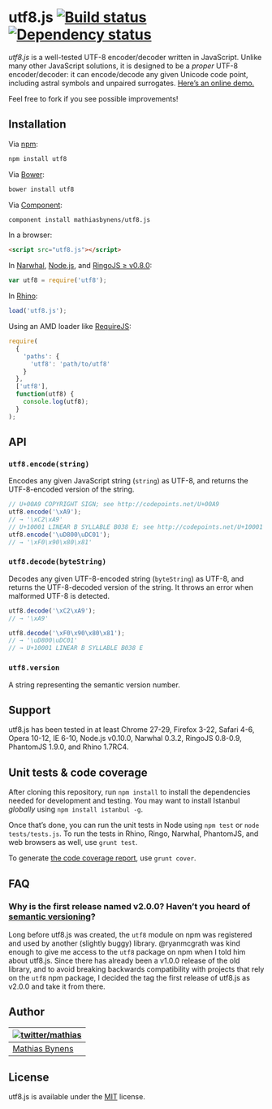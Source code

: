 # utf8.js [![Build status](https://travis-ci.org/mathiasbynens/utf8.js.svg?branch=master)](https://travis-ci.org/mathiasbynens/utf8.js) [![Dependency status](https://gemnasium.com/mathiasbynens/utf8.js.svg)](https://gemnasium.com/mathiasbynens/utf8.js)

_utf8.js_ is a well-tested UTF-8 encoder/decoder written in JavaScript. Unlike many other JavaScript solutions, it is designed to be a _proper_ UTF-8 encoder/decoder: it can encode/decode any given Unicode code point, including astral symbols and unpaired surrogates. [Here’s an online demo.](http://mothereff.in/utf-8)

Feel free to fork if you see possible improvements!

## Installation

Via [npm](http://npmjs.org/):

```bash
npm install utf8
```

Via [Bower](http://bower.io/):

```bash
bower install utf8
```

Via [Component](https://github.com/component/component):

```bash
component install mathiasbynens/utf8.js
```

In a browser:

```html
<script src="utf8.js"></script>
```

In [Narwhal](http://narwhaljs.org/), [Node.js](http://nodejs.org/), and [RingoJS ≥ v0.8.0](http://ringojs.org/):

```js
var utf8 = require('utf8');
```

In [Rhino](http://www.mozilla.org/rhino/):

```js
load('utf8.js');
```

Using an AMD loader like [RequireJS](http://requirejs.org/):

```js
require(
  {
    'paths': {
      'utf8': 'path/to/utf8'
    }
  },
  ['utf8'],
  function(utf8) {
    console.log(utf8);
  }
);
```

## API

### `utf8.encode(string)`

Encodes any given JavaScript string (`string`) as UTF-8, and returns the UTF-8-encoded version of the string.

```js
// U+00A9 COPYRIGHT SIGN; see http://codepoints.net/U+00A9
utf8.encode('\xA9');
// → '\xC2\xA9'
// U+10001 LINEAR B SYLLABLE B038 E; see http://codepoints.net/U+10001
utf8.encode('\uD800\uDC01');
// → '\xF0\x90\x80\x81'
```

### `utf8.decode(byteString)`

Decodes any given UTF-8-encoded string (`byteString`) as UTF-8, and returns the UTF-8-decoded version of the string. It throws an error when malformed UTF-8 is detected.

```js
utf8.decode('\xC2\xA9');
// → '\xA9'

utf8.decode('\xF0\x90\x80\x81');
// → '\uD800\uDC01'
// → U+10001 LINEAR B SYLLABLE B038 E
```

### `utf8.version`

A string representing the semantic version number.

## Support

utf8.js has been tested in at least Chrome 27-29, Firefox 3-22, Safari 4-6, Opera 10-12, IE 6-10, Node.js v0.10.0, Narwhal 0.3.2, RingoJS 0.8-0.9, PhantomJS 1.9.0, and Rhino 1.7RC4.

## Unit tests & code coverage

After cloning this repository, run `npm install` to install the dependencies needed for development and testing. You may want to install Istanbul _globally_ using `npm install istanbul -g`.

Once that’s done, you can run the unit tests in Node using `npm test` or `node tests/tests.js`. To run the tests in Rhino, Ringo, Narwhal, PhantomJS, and web browsers as well, use `grunt test`.

To generate [the code coverage report](http://rawgithub.com/mathiasbynens/utf8.js/master/coverage/utf8.js/utf8.js.html), use `grunt cover`.

## FAQ

### Why is the first release named v2.0.0? Haven’t you heard of [semantic versioning](http://semver.org/)?

Long before utf8.js was created, the `utf8` module on npm was registered and used by another (slightly buggy) library. @ryanmcgrath was kind enough to give me access to the `utf8` package on npm when I told him about utf8.js. Since there has already been a v1.0.0 release of the old library, and to avoid breaking backwards compatibility with projects that rely on the `utf8` npm package, I decided the tag the first release of utf8.js as v2.0.0 and take it from there.

## Author

| [![twitter/mathias](https://gravatar.com/avatar/24e08a9ea84deb17ae121074d0f17125?s=70)](https://twitter.com/mathias "Follow @mathias on Twitter") |
|---|
| [Mathias Bynens](http://mathiasbynens.be/) |

## License

utf8.js is available under the [MIT](http://mths.be/mit) license.

